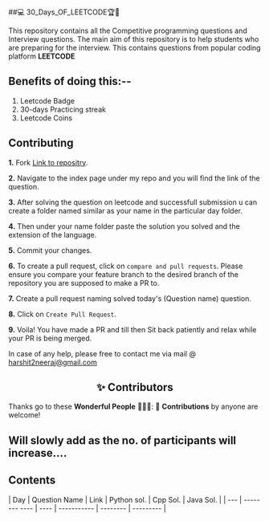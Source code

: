##💻 30_Days_OF_LEETCODE🏆🏅

This repository contains all the Competitive programming questions and Interview questions. The main aim of this repository is to help students who are preparing for the interview. This contains questions from popular coding platform <B>LEETCODE </B>

 
## Benefits of doing this:--

1. Leetcode Badge
2. 30-days Practicing streak
3. Leetcode Coins

## Contributing

**1.**  Fork [Link to repositry](https://github.com/Harshit1123/30_Days_OF_LEETCODE).

**2.** Navigate to the index page under my repo and you will find the link of the question.

**3.** After solving the question on leetcode and successfull submission u can create a folder named similar as your name in the particular day folder.

**4.** Then under your name folder paste the solution you solved and the extension of the language.

**5.** Commit your changes.

**6.** To create a pull request, click on `compare and pull requests`. Please ensure you compare your feature branch to the desired branch of the repository you are supposed to make a PR to.

**7.** Create a pull request naming solved today's (Question name) question.

**8.** Click on `Create Pull Request`.

**9.** Voila! You have made a PR and till then Sit back patiently and relax while your PR is being merged. 

 In case of any help, please free to contact me via mail @ harshit2neeraj@gmail.com
 
<h2 align=center> ✨ Contributors </h2>


Thanks go to these **Wonderful People** 👨🏻‍💻:      🚀 **Contributions** by anyone are welcome! 



  ## Will slowly add as the no. of participants will increase.... 
	
## Contents

| Day | Question Name | Link | Python sol. | Cpp Sol. | Java Sol. |
| --- | -------- ---- | ---- | ----------- | -------- | --------- |


